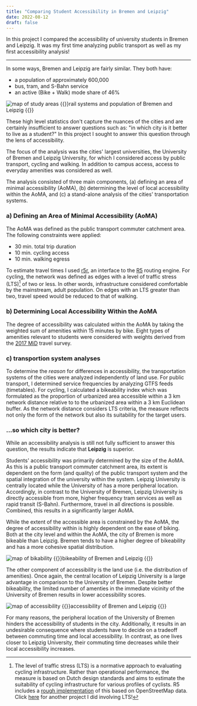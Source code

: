 ```yaml
---
title: "Comparing Student Accessibility in Bremen and Leipzig"
date: 2022-08-12
draft: false
---
```

In this project I compared the accessibility of university students in Bremen and Leipzig. It was my first time analyzing public transport as well as my first accessibility analysis!

---

In some ways, Bremen and Leipzig are fairly similar. They both have:
- a population of approximately 600,000
- bus, tram, and S-Bahn service
- an active (Bike + Walk) mode share of 46%

![map of study areas](../resources/student-study-areas.png)
{{<caption>}}rail systems and population of Bremen and Leipzig {{</caption>}}

These high level statistics don't capture the nuances of the cities and are certainly insufficient to answer questions such as: "in which city is it better to live as a student?" In this project I sought to answer this question through the lens of accessibility.

The focus of the analysis was the cities' largest universities, the University of Bremen and Leipzig University, for which I considered access by public transport, cycling and walking. In addition to campus access, access to everyday amenities was considered as well. 

 The analysis consisted of three main components, (a) defining an area of minimal accessibility (AoMA), (b) determining the level of local accessibility within the AoMA, and (c) a stand-alone analysis of the cities' transportation systems.

### a) Defining an Area of Minimal Accessibility (AoMA)

The AoMA was defined as the public transport commuter catchment area. The following constraints were applied:
- 30 min. total trip duration
- 10 min. cycling access
- 10 min. walking egress

 To estimate travel times I used [r5r](https://github.com/ipeaGIT/r5r), an interface to the [R5](https://github.com/conveyal/r5) routing engine. For cycling, the network was defined as edges with a level of traffic stress (LTS)[^1] of two or less. In other words, infrastructure considered comfortable by the mainstream, adult population. On edges with an LTS greater than two, travel speed would be reduced to that of walking.

### b) Determining Local Accessibility Within the AoMA

The degree of accessibility was calculated within the AoMA by taking the weighted sum of amenities within 15 minutes by bike. Eight types of amenities relevant to students were considered with weights derived from the [2017 MiD](https://www.mobilitaet-in-deutschland.de/archive/publikationen2017.html) travel survey.

### c) transportion system analyses

To determine the _reason_ for differences in accessibility, the transportation systems of the cities were analyzed independently of land use. For public transport, I determined service frequencies by analyzing GTFS feeds (timetables). For cycling, I calculated a bikeability index which was formulated as the proportion of urbanized area accessible within a 3 km network distance relative to to the urbanized area within a 3 km Euclidean buffer. As the network distance considers LTS criteria, the measure reflects not only the form of the network but also its suitability for the target users.


### ...so which city is better?

While an accessibility analysis is still not fully sufficient to answer this question, the results indicate that **Leipzig** is superior. 

Students' accessibility was primarily determined by the size of the AoMA. As this is a public transport commuter catchment area, its extent is dependent on the form (and quality) of the public transport system and the spatial integration of the university within the system. Leipzig University is centrally located while the University of has a more peripheral location. Accordingly, in contrast to the University of Bremen, Leipzig University is directly accessible from more, higher frequency tram services as well as rapid transit (S-Bahn). Furthermore, travel in all directions is possible. Combined, this results in a significantly larger AoMA.

While the extent of the accessible area is constrained by the AoMA, the degree of accessibility within is highly dependent on the ease of biking. Both at the city level and within the AoMA, the city of Bremen is more bikeable than Leipzig. Bremen tends to have a higher degree of bikeability and has a more cohesive spatial distribution. 

![map of bikability](../resources/student-bikeability-map.png)
{{<caption>}}bikeability of Bremen and Leipzig {{</caption>}}

The other component of accessibility is the land use (i.e. the distribution of amenities). Once again, the central location of Leipzig University is a large advantage in comparison to the University of Bremen. Despite better bikeability, the limited number of amenties in the immediate vicinity of the University of Bremen results in lower accessibility scores. 

![map of accessibility](../resources/student-accessibility-map.png)
{{<caption>}}accessibility of Bremen and Leipzig {{</caption>}}

For many reasons, the peripheral location of the University of Bremen hinders the accessibility of students in the city. Additionally, it results in an undesirable consequence where students have to decide on a tradeoff between commuting time and local accessibility. In contrast, as one lives closer to Leipzig University, their commuting time decreases while their local accessibility increases.

 [^1]: The level of traffic stress (LTS) is a normative approach to evaluating cycling infrastructure. Rather than operational performance, the measure is based on Dutch design standards and aims to estimate the suitability of cycling infrastructure for various profiles of cyclists. R5 includes a [rough implementation](https://docs.conveyal.com/learn-more/traffic-stress) of this based on OpenStreetMap data. Click [here](../humboldtstrasse-redesign-for-cyclists) for another project I did involving LTS!




